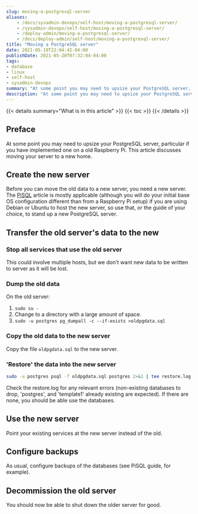 ```yaml
---
slug: moving-a-postgresql-server
aliases:
    - /docs/sysadmin-devops/self-host/moving-a-postgresql-server/
    - /sysadmin-devops/self-host/moving-a-postgresql-server/
    - /deploy-admin/moving-a-postgresql-server/
    - /docs/deploy-admin/self-host/moving-a-postgresql-server/
title: "Moving a PostgreSQL server"
date: 2021-05-19T22:04:42-04:00
publishDate: 2021-05-20T07:32:04-04:00
tags:
- database
- linux
- self-host
- sysadmin-devops
summary: "At some point you may need to upsize your PostgreSQL server, particular if you have implemented one on a old Raspberry Pi."
description: "At some point you may need to upsize your PostgreSQL server, particular if you have implemented one on a old Raspberry Pi."
---
```


{{< details summary="What is in this article" >}}
{{< toc >}}
{{< /details >}}

## Preface

At some point you may need to upsize your PostgreSQL server, particular if you have implemented one on a old Raspberry Pi. This article discusses moving your server to a new home.

## Create the new server

Before you can move the old data to a new server, you need a new server.  The [PiSQL](2021-05-11-pisql.md) article is mostly applicable (although you will do your initial base OS configuration different than from a Raspberry Pi setup) if you are using Debian or Ubuntu to host the new server, so use that, or the guide of your choice, to stand up a new PostgreSQL server.

## Transfer the old server's data to the new

### Stop all services that use the old server

This could involve multiple hosts, but we don't want new data to be written to server as it will be lost.

### Dump the old data

On the old server:

1. ``sudo su -``
2. Change to a directory with a large amount of space.
3. ``sudo -u postgres pg_dumpall -c --if-exists >oldpgdata.sql``

### Copy the old data to the new server

Copy the file ``oldpgdata.sql`` to the new server.

### 'Restore' the data into the new server

```bash
sudo -u postgres psql -f oldpgdata.sql postgres 2>&1 | tee restore.log
```

Check the restore.log for any relevant errors (non-existing databases to drop, 'postgres', and 'template1' already existing are expected).  If there are none, you should be able use the databases.

## Use the new server

Point your existing services at the new server instead of the old.

## Configure backups

As usual, configure backups of the databases (see PiSQL guide, for example).

## Decommission the old server

You should now be able to shut down the older server for good.
